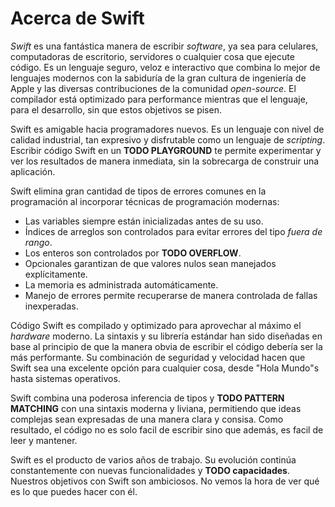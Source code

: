 # Acerca de Swift

_Swift_ es una fantástica manera de escribir _software_, ya sea para celulares, computadoras de escritorio, servidores o cualquier cosa que ejecute código. Es un lenguaje seguro, veloz e interactivo que combina lo mejor de lenguajes modernos con la sabiduría de la gran cultura de ingeniería de Apple y las diversas contribuciones de la comunidad _open-source_. El compilador está optimizado para performance mientras que el lenguaje, para el desarrollo, sin que estos objetivos se pisen.

Swift es amigable hacia programadores nuevos. Es un lenguaje con nivel de calidad industrial, tan expresivo y disfrutable como un lenguaje de _scripting_. Escribir código Swift en un **TODO PLAYGROUND** te permite experimentar y ver los resultados de manera inmediata, sin la sobrecarga de construir una aplicación.

Swift elimina gran cantidad de tipos de errores comunes en la programación al incorporar técnicas de programación modernas:
* Las variables siempre están inicializadas antes de su uso.
* Índices de arreglos son controlados para evitar errores del tipo _fuera de rango_.
* Los enteros son controlados por **TODO OVERFLOW**.
* Opcionales garantizan de que valores nulos sean manejados explícitamente.
* La memoria es administrada automáticamente.
* Manejo de errores permite recuperarse de manera controlada de fallas inexperadas.

Código Swift es compilado y optimizado para aprovechar al máximo el _hardware_ moderno. La sintaxis y su librería estándar han sido diseñadas en base al principio de que la manera obvia de escribir el código debería ser la más performante. Su combinación de seguridad y velocidad hacen que Swift sea una excelente opción para cualquier cosa, desde "Hola Mundo"s hasta sistemas operativos.

Swift combina una poderosa inferencia de tipos y **TODO PATTERN MATCHING** con una sintaxis moderna y liviana, permitiendo que ideas complejas sean expresadas de una manera clara y consisa. Como resultado, el código no es solo facil de escribir sino que además, es facil de leer y mantener.

Swift es el producto de varios años de trabajo. Su evolución continúa constantemente con nuevas funcionalidades y **TODO capacidades**. Nuestros objetivos con Swift son ambiciosos. No vemos la hora de ver qué es lo que puedes hacer con él.